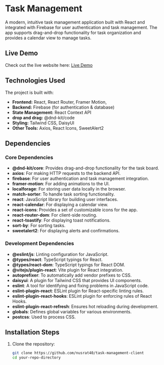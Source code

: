 # Task Management 

A modern, intuitive task management application built with React and integrated with Firebase for user authentication and task management. The app supports drag-and-drop functionality for task organization and provides a calendar view to manage tasks.
## Live Demo
Check out the live website here: [Live Demo](https://task-management-1d00a.web.app/)

## Technologies Used  
The project is built with:  
- **Frontend:** React, React Router, Framer Motion,
- **Backend:** Firebase (for authentication & database)  
- **State Management:** React Context API
- **drop and drag:** @dnd-kit/code  
- **Styling:** Tailwind CSS, DaisyUI  
- **Other Tools:** Axios, React Icons,  SweetAlert2

## Dependencies

### Core Dependencies

- **@dnd-kit/core**: Provides drag-and-drop functionality for the task board.
- **axios**: For making HTTP requests to the backend API.
- **firebase**: For user authentication and task management integration.
- **framer-motion**: For adding animations to the UI.
- **localforage**: For storing user data locally in the browser.
- **match-sorter**: To handle task sorting functionality.
- **react**: JavaScript library for building user interfaces.
- **react-calendar**: For displaying a calendar view.
- **react-icons**: Provides a set of customizable icons for the app.
- **react-router-dom**: For client-side routing.
- **react-toastify**: For displaying toast notifications.
- **sort-by**: For sorting tasks.
- **sweetalert2**: For displaying alerts and confirmations.

### Development Dependencies

- **@eslint/js**: Linting configuration for JavaScript.
- **@types/react**: TypeScript typings for React.
- **@types/react-dom**: TypeScript typings for React DOM.
- **@vitejs/plugin-react**: Vite plugin for React integration.
- **autoprefixer**: To automatically add vendor prefixes to CSS.
- **daisyui**: A plugin for Tailwind CSS that provides UI components.
- **eslint**: A tool for identifying and fixing problems in JavaScript code.
- **eslint-plugin-react**: ESLint plugin for React-specific linting rules.
- **eslint-plugin-react-hooks**: ESLint plugin for enforcing rules of React Hooks.
- **eslint-plugin-react-refresh**: Ensures hot reloading during development.
- **globals**: Defines global variables for various environments.
- **postcss**: Used to process CSS.

## Installation Steps

1. Clone the repository:

   ```sh
   git clone https://github.com/nusrat40/task-management-client
   cd your-repo-directory

